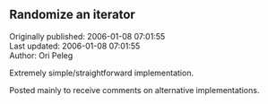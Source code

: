 ## Randomize an iterator  
Originally published: 2006-01-08 07:01:55  
Last updated: 2006-01-08 07:01:55  
Author: Ori Peleg  
  
Extremely simple/straightforward implementation.

Posted mainly to receive comments on alternative implementations.
